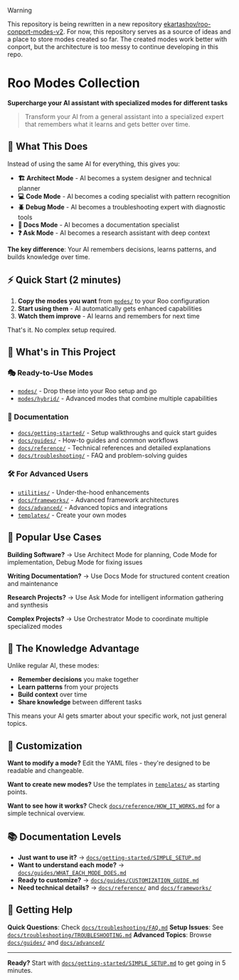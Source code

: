 
> [!WARNING]
> This repository is being rewritten in a new repository [ekartashov/roo-conport-modes-v2](https://github.com/ekartashov/roo-conport-modes-v2). For now, this repository serves as a source of ideas and a place to store modes created so far. The created modes work better with conport, but the architecture is too messy to continue developing in this repo.


# Roo Modes Collection

**Supercharge your AI assistant with specialized modes for different tasks**

> Transform your AI from a general assistant into a specialized expert that remembers what it learns and gets better over time.

## 🚀 What This Does

Instead of using the same AI for everything, this gives you:

- **🏗️ Architect Mode** - AI becomes a system designer and technical planner
- **💻 Code Mode** - AI becomes a coding specialist with pattern recognition  
- **🪲 Debug Mode** - AI becomes a troubleshooting expert with diagnostic tools
- **📝 Docs Mode** - AI becomes a documentation specialist
- **❓ Ask Mode** - AI becomes a research assistant with deep context

**The key difference**: Your AI remembers decisions, learns patterns, and builds knowledge over time.

## ⚡ Quick Start (2 minutes)

1. **Copy the modes you want** from [`modes/`](modes/) to your Roo configuration
2. **Start using them** - AI automatically gets enhanced capabilities
3. **Watch them improve** - AI learns and remembers for next time

That's it. No complex setup required.

## 📁 What's in This Project

### 🎭 Ready-to-Use Modes
- [`modes/`](modes/) - Drop these into your Roo setup and go
- [`modes/hybrid/`](modes/hybrid/) - Advanced modes that combine multiple capabilities

### 📖 Documentation
- [`docs/getting-started/`](docs/getting-started/) - Setup walkthroughs and quick start guides
- [`docs/guides/`](docs/guides/) - How-to guides and common workflows
- [`docs/reference/`](docs/reference/) - Technical references and detailed explanations
- [`docs/troubleshooting/`](docs/troubleshooting/) - FAQ and problem-solving guides

### 🛠️ For Advanced Users
- [`utilities/`](utilities/) - Under-the-hood enhancements
- [`docs/frameworks/`](docs/frameworks/) - Advanced framework architectures
- [`docs/advanced/`](docs/advanced/) - Advanced topics and integrations
- [`templates/`](templates/) - Create your own modes

## 🎯 Popular Use Cases

**Building Software?**
→ Use Architect Mode for planning, Code Mode for implementation, Debug Mode for fixing issues

**Writing Documentation?** 
→ Use Docs Mode for structured content creation and maintenance

**Research Projects?**
→ Use Ask Mode for intelligent information gathering and synthesis

**Complex Projects?**
→ Use Orchestrator Mode to coordinate multiple specialized modes

## 🧠 The Knowledge Advantage

Unlike regular AI, these modes:
- **Remember decisions** you make together
- **Learn patterns** from your projects  
- **Build context** over time
- **Share knowledge** between different tasks

This means your AI gets smarter about your specific work, not just general topics.

## 🎨 Customization

**Want to modify a mode?** Edit the YAML files - they're designed to be readable and changeable.

**Want to create new modes?** Use the templates in [`templates/`](templates/) as starting points.

**Want to see how it works?** Check [`docs/reference/HOW_IT_WORKS.md`](docs/reference/HOW_IT_WORKS.md) for a simple technical overview.

## 📚 Documentation Levels

- **Just want to use it?** → [`docs/getting-started/SIMPLE_SETUP.md`](docs/getting-started/SIMPLE_SETUP.md)
- **Want to understand each mode?** → [`docs/guides/WHAT_EACH_MODE_DOES.md`](docs/guides/WHAT_EACH_MODE_DOES.md)
- **Ready to customize?** → [`docs/guides/CUSTOMIZATION_GUIDE.md`](docs/guides/CUSTOMIZATION_GUIDE.md)
- **Need technical details?** → [`docs/reference/`](docs/reference/) and [`docs/frameworks/`](docs/frameworks/)

## 🤝 Getting Help

**Quick Questions**: Check [`docs/troubleshooting/FAQ.md`](docs/troubleshooting/FAQ.md)
**Setup Issues**: See [`docs/troubleshooting/TROUBLESHOOTING.md`](docs/troubleshooting/TROUBLESHOOTING.md)
**Advanced Topics**: Browse [`docs/guides/`](docs/guides/) and [`docs/advanced/`](docs/advanced/)

---

**Ready?** Start with [`docs/getting-started/SIMPLE_SETUP.md`](docs/getting-started/SIMPLE_SETUP.md) to get going in 5 minutes.
